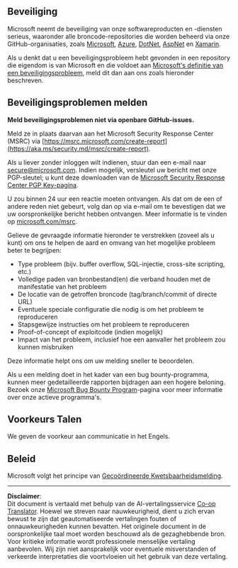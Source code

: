 <!--
CO_OP_TRANSLATOR_METADATA:
{
  "original_hash": "6219479cf6fbf12caea739ca4564ca3f",
  "translation_date": "2025-10-17T01:13:11+00:00",
  "source_file": "SECURITY.md",
  "language_code": "nl"
}
-->
## Beveiliging

Microsoft neemt de beveiliging van onze softwareproducten en -diensten serieus, waaronder alle broncode-repositories die worden beheerd via onze GitHub-organisaties, zoals [Microsoft](https://github.com/Microsoft), [Azure](https://github.com/Azure), [DotNet](https://github.com/dotnet), [AspNet](https://github.com/aspnet) en [Xamarin](https://github.com/xamarin).

Als u denkt dat u een beveiligingsprobleem hebt gevonden in een repository die eigendom is van Microsoft en die voldoet aan [Microsoft's definitie van een beveiligingsprobleem](https://aka.ms/security.md/definition), meld dit dan aan ons zoals hieronder beschreven.

## Beveiligingsproblemen melden

**Meld beveiligingsproblemen niet via openbare GitHub-issues.**

Meld ze in plaats daarvan aan het Microsoft Security Response Center (MSRC) via [https://msrc.microsoft.com/create-report](https://aka.ms/security.md/msrc/create-report).

Als u liever zonder inloggen wilt indienen, stuur dan een e-mail naar [secure@microsoft.com](mailto:secure@microsoft.com). Indien mogelijk, versleutel uw bericht met onze PGP-sleutel; u kunt deze downloaden van de [Microsoft Security Response Center PGP Key-pagina](https://aka.ms/security.md/msrc/pgp).

U zou binnen 24 uur een reactie moeten ontvangen. Als dat om de een of andere reden niet gebeurt, volg dan op via e-mail om te bevestigen dat we uw oorspronkelijke bericht hebben ontvangen. Meer informatie is te vinden op [microsoft.com/msrc](https://www.microsoft.com/msrc).

Gelieve de gevraagde informatie hieronder te verstrekken (zoveel als u kunt) om ons te helpen de aard en omvang van het mogelijke probleem beter te begrijpen:

* Type probleem (bijv. buffer overflow, SQL-injectie, cross-site scripting, etc.)
* Volledige paden van bronbestand(en) die verband houden met de manifestatie van het probleem
* De locatie van de getroffen broncode (tag/branch/commit of directe URL)
* Eventuele speciale configuratie die nodig is om het probleem te reproduceren
* Stapsgewijze instructies om het probleem te reproduceren
* Proof-of-concept of exploitcode (indien mogelijk)
* Impact van het probleem, inclusief hoe een aanvaller het probleem zou kunnen misbruiken

Deze informatie helpt ons om uw melding sneller te beoordelen.

Als u een melding doet in het kader van een bug bounty-programma, kunnen meer gedetailleerde rapporten bijdragen aan een hogere beloning. Bezoek onze [Microsoft Bug Bounty Program](https://aka.ms/security.md/msrc/bounty)-pagina voor meer informatie over onze actieve programma's.

## Voorkeurs Talen

We geven de voorkeur aan communicatie in het Engels.

## Beleid

Microsoft volgt het principe van [Gecoördineerde Kwetsbaarheidsmelding](https://aka.ms/security.md/cvd).

---

**Disclaimer**:  
Dit document is vertaald met behulp van de AI-vertalingsservice [Co-op Translator](https://github.com/Azure/co-op-translator). Hoewel we streven naar nauwkeurigheid, dient u zich ervan bewust te zijn dat geautomatiseerde vertalingen fouten of onnauwkeurigheden kunnen bevatten. Het originele document in de oorspronkelijke taal moet worden beschouwd als de gezaghebbende bron. Voor kritieke informatie wordt professionele menselijke vertaling aanbevolen. Wij zijn niet aansprakelijk voor eventuele misverstanden of verkeerde interpretaties die voortvloeien uit het gebruik van deze vertaling.